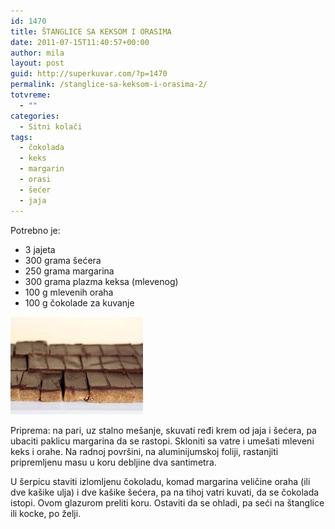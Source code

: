 ```yaml
---
id: 1470
title: ŠTANGLICE SA KEKSOM I ORASIMA
date: 2011-07-15T11:40:57+00:00
author: mila
layout: post
guid: http://superkuvar.com/?p=1470
permalink: /stanglice-sa-keksom-i-orasima-2/
totvreme:
  - ""
categories:
  - Sitni kolači
tags:
  - čokolada
  - keks
  - margarin
  - orasi
  - šećer
  - jaja
---
```

Potrebno je:

  * 3 jajeta
  * 300 grama šećera
  * 250 grama margarina
  * 300 grama plazma keksa (mlevenog)
  * 100 g mlevenih oraha
  * 100 g čokolade za kuvanje

<img class="alignnone size-full wp-image-1473" title="stangliceskeksomiorasima" src="/wp-content/uploads/2011/07/stangliceskeksomiorasima-e1310729940205.jpg" alt="" width="212" height="156" /> 

Priprema: na pari, uz stalno mešanje, skuvati ređi krem od jaja i šećera, pa ubaciti paklicu margarina da se rastopi. Skloniti sa vatre i umešati mleveni keks i orahe. Na radnoj površini, na aluminijumskoj foliji, rastanjiti pripremljenu masu u koru debljine dva santimetra.

U šerpicu staviti izlomljenu čokoladu, komad margarina veličine oraha (ili dve kašike ulja) i dve kašike šećera, pa na tihoj vatri kuvati, da se čokolada istopi. Ovom glazurom preliti koru. Ostaviti da se ohladi, pa seći na štanglice ili kocke, po želji.